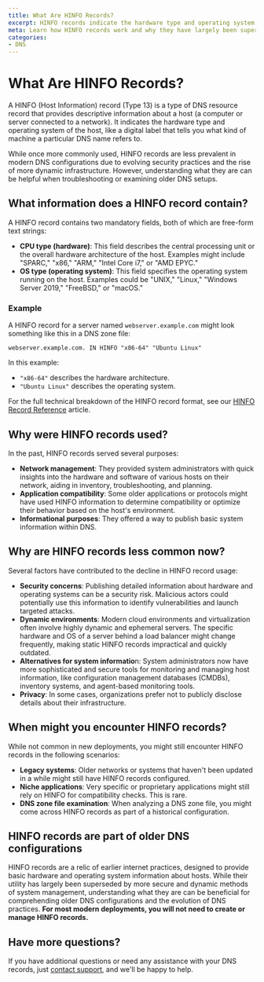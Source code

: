 ```yaml
---
title: What Are HINFO Records?
excerpt: HINFO records indicate the hardware type and operating system of the host.
meta: Learn how HINFO records work and why they have largely been superseded.
categories:
- DNS
---
```


# What Are HINFO Records?

A HINFO (Host Information) record (Type 13) is a type of DNS resource record that provides descriptive information about a host (a computer or server connected to a network). It indicates the hardware type and operating system of the host, like a digital label that tells you what kind of machine a particular DNS name refers to.

While once more commonly used, HINFO records are less prevalent in modern DNS configurations due to evolving security practices and the rise of more dynamic infrastructure. However, understanding what they are can be helpful when troubleshooting or examining older DNS setups.

## What information does a HINFO record contain?
A HINFO record contains two mandatory fields, both of which are free-form text strings:
- **CPU type (hardware)**: This field describes the central processing unit or the overall hardware architecture of the host. Examples might include "SPARC," "x86," "ARM," "Intel Core i7," or "AMD EPYC."
- **OS type (operating system)**: This field specifies the operating system running on the host. Examples could be "UNIX," "Linux," "Windows Server 2019," "FreeBSD," or "macOS."

### Example

A HINFO record for a server named `webserver.example.com` might look something like this in a DNS zone file:
```
webserver.example.com. IN HINFO "x86-64" "Ubuntu Linux"
```
In this example:
- `"x86-64"` describes the hardware architecture.
- `"Ubuntu Linux"` describes the operating system.
  
For the full technical breakdown of the HINFO record format, see our [HINFO Record Reference](/articles/hinfo-record-reference/) article.

## Why were HINFO records used?
In the past, HINFO records served several purposes:
- **Network management**: They provided system administrators with quick insights into the hardware and software of various hosts on their network, aiding in inventory, troubleshooting, and planning.
- **Application compatibility**: Some older applications or protocols might have used HINFO information to determine compatibility or optimize their behavior based on the host's environment.
- **Informational purposes**: They offered a way to publish basic system information within DNS.

## Why are HINFO records less common now?
Several factors have contributed to the decline in HINFO record usage:
- **Security concerns**: Publishing detailed information about hardware and operating systems can be a security risk. Malicious actors could potentially use this information to identify vulnerabilities and launch targeted attacks.
- **Dynamic environments**: Modern cloud environments and virtualization often involve highly dynamic and ephemeral servers. The specific hardware and OS of a server behind a load balancer might change frequently, making static HINFO records impractical and quickly outdated.
- **Alternatives for system informatio**n: System administrators now have more sophisticated and secure tools for monitoring and managing host information, like configuration management databases (CMDBs), inventory systems, and agent-based monitoring tools.
- **Privacy**: In some cases, organizations prefer not to publicly disclose details about their infrastructure.

## When might you encounter HINFO records?
While not common in new deployments, you might still encounter HINFO records in the following scenarios:
- **Legacy systems**: Older networks or systems that haven't been updated in a while might still have HINFO records configured.
- **Niche applications**: Very specific or proprietary applications might still rely on HINFO for compatibility checks. This is rare.
- **DNS zone file examination**: When analyzing a DNS zone file, you might come across HINFO records as part of a historical configuration.

## HINFO records are part of older DNS configurations
HINFO records are a relic of earlier internet practices, designed to provide basic hardware and operating system information about hosts. While their utility has largely been superseded by more secure and dynamic methods of system management, understanding what they are can be beneficial for comprehending older DNS configurations and the evolution of DNS practices. **For most modern deployments, you will not need to create or manage HINFO records.**

## Have more questions?
If you have additional questions or need any assistance with your DNS records, just [contact support](https://dnsimple.com/feedback), and we'll be happy to help.
